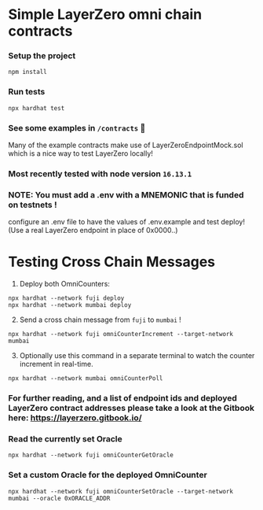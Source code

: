 # Simple LayerZero omni chain contracts

### Setup the project
```shell
npm install
```
 
 ### Run tests
```shell
npx hardhat test
```

### See some examples in `/contracts`  🙌

Many of the example contracts make use of LayerZeroEndpointMock.sol which is a nice way to test LayerZero locally!


### Most recently tested with node version `16.13.1` 

### NOTE: You must add a .env with a MNEMONIC that is funded on testnets !
configure an .env file to have the values of .env.example and test deploy! (Use a real LayerZero endpoint in place of 0x0000..) 

# Testing Cross Chain Messages

1. Deploy both OmniCounters:

```
npx hardhat --network fuji deploy
npx hardhat --network mumbai deploy 
````

2. Send a cross chain message from `fuji` to `mumbai` !
```angular2html
npx hardhat --network fuji omniCounterIncrement --target-network mumbai
```


3. Optionally use this command in a separate terminal to watch the counter increment in real-time.
```
npx hardhat --network mumbai omniCounterPoll    
```



### For further reading, and a list of endpoint ids and deployed LayerZero contract addresses please take a look at the Gitbook here: https://layerzero.gitbook.io/


### Read the currently set Oracle
```npx hardhat --network fuji omniCounterGetOracle```

### Set a custom Oracle for the deployed OmniCounter
```npx hardhat --network fuji omniCounterSetOracle --target-network mumbai --oracle 0xORACLE_ADDR```
